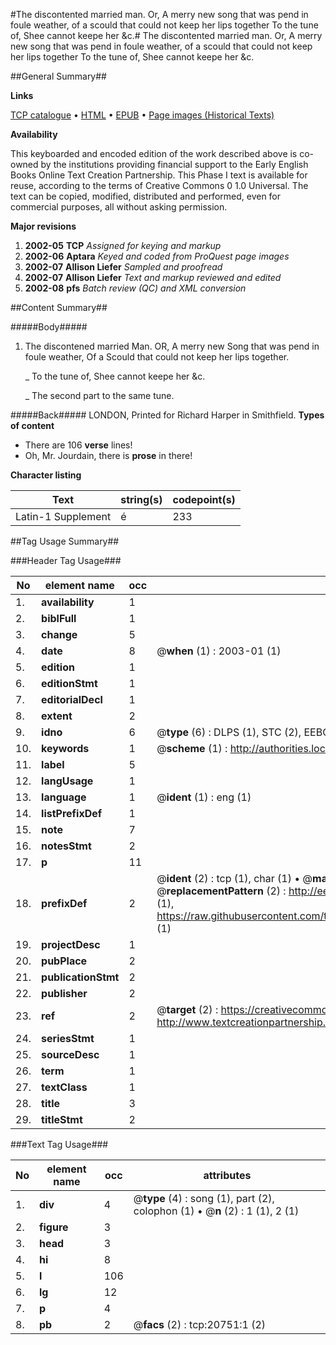 #The discontented married man. Or, A merry new song that was pend in foule weather, of a scould that could not keep her lips together To the tune of, Shee cannot keepe her &c.#
The discontented married man. Or, A merry new song that was pend in foule weather, of a scould that could not keep her lips together To the tune of, Shee cannot keepe her &c.

##General Summary##

**Links**

[TCP catalogue](http://www.ota.ox.ac.uk/tcp/)  • 
[HTML](http://tei.it.ox.ac.uk/tcp/Texts-HTML/free/A06/A06795.html)  • 
[EPUB](http://tei.it.ox.ac.uk/tcp/Texts-EPUB/free/A06/A06795.epub) • 
[Page images (Historical Texts)](https://data.historicaltexts.jisc.ac.uk/view?pubId=eebo-99855266e&pageId=eebo-99855266e-20751-1)

**Availability**

This keyboarded and encoded edition of the
	       work described above is co-owned by the institutions
	       providing financial support to the Early English Books
	       Online Text Creation Partnership. This Phase I text is
	       available for reuse, according to the terms of Creative
	       Commons 0 1.0 Universal. The text can be copied,
	       modified, distributed and performed, even for
	       commercial purposes, all without asking permission.

**Major revisions**

1. __2002-05__ __TCP__ *Assigned for keying and markup*
1. __2002-06__ __Aptara__ *Keyed and coded from ProQuest page images*
1. __2002-07__ __Allison Liefer__ *Sampled and proofread*
1. __2002-07__ __Allison Liefer__ *Text and markup reviewed and edited*
1. __2002-08__ __pfs__ *Batch review (QC) and XML conversion*

##Content Summary##

#####Body#####

1. The discontened married Man.
OR,
A merry new Song that was pend in foule weather,
Of a Scould that could not keep her lips together.

    _ To the tune of, Shee cannot keepe her &c.

    _ The second part to the same tune.

#####Back#####
LONDON, Printed for Richard Harper in Smithfield.
**Types of content**

  * There are 106 **verse** lines!
  * Oh, Mr. Jourdain, there is **prose** in there!

**Character listing**


|Text|string(s)|codepoint(s)|
|---|---|---|
|Latin-1 Supplement|é|233|

##Tag Usage Summary##

###Header Tag Usage###

|No|element name|occ|attributes|
|---|---|---|---|
|1.|__availability__|1||
|2.|__biblFull__|1||
|3.|__change__|5||
|4.|__date__|8| @__when__ (1) : 2003-01 (1)|
|5.|__edition__|1||
|6.|__editionStmt__|1||
|7.|__editorialDecl__|1||
|8.|__extent__|2||
|9.|__idno__|6| @__type__ (6) : DLPS (1), STC (2), EEBO-CITATION (1), PROQUEST (1), VID (1)|
|10.|__keywords__|1| @__scheme__ (1) : http://authorities.loc.gov/ (1)|
|11.|__label__|5||
|12.|__langUsage__|1||
|13.|__language__|1| @__ident__ (1) : eng (1)|
|14.|__listPrefixDef__|1||
|15.|__note__|7||
|16.|__notesStmt__|2||
|17.|__p__|11||
|18.|__prefixDef__|2| @__ident__ (2) : tcp (1), char (1)  •  @__matchPattern__ (2) : ([0-9\-]+):([0-9IVX]+) (1), (.+) (1)  •  @__replacementPattern__ (2) : http://eebo.chadwyck.com/downloadtiff?vid=$1&page=$2 (1), https://raw.githubusercontent.com/textcreationpartnership/Texts/master/tcpchars.xml#$1 (1)|
|19.|__projectDesc__|1||
|20.|__pubPlace__|2||
|21.|__publicationStmt__|2||
|22.|__publisher__|2||
|23.|__ref__|2| @__target__ (2) : https://creativecommons.org/publicdomain/zero/1.0/ (1), http://www.textcreationpartnership.org/docs/. (1)|
|24.|__seriesStmt__|1||
|25.|__sourceDesc__|1||
|26.|__term__|1||
|27.|__textClass__|1||
|28.|__title__|3||
|29.|__titleStmt__|2||


###Text Tag Usage###

|No|element name|occ|attributes|
|---|---|---|---|
|1.|__div__|4| @__type__ (4) : song (1), part (2), colophon (1)  •  @__n__ (2) : 1 (1), 2 (1)|
|2.|__figure__|3||
|3.|__head__|3||
|4.|__hi__|8||
|5.|__l__|106||
|6.|__lg__|12||
|7.|__p__|4||
|8.|__pb__|2| @__facs__ (2) : tcp:20751:1 (2)|

